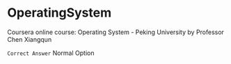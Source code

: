 # OperatingSystem
Coursera online course:
Operating System - Peking University
by Professor Chen Xiangqun

```Correct Answer```
Normal Option
